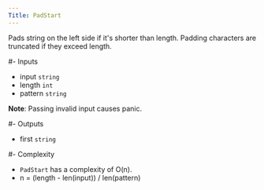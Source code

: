 ```yaml
---
Title: PadStart
---
```


Pads string on the left side if it's shorter than length. Padding characters are truncated if they exceed length.

#- Inputs
- input `string`
- length `int`
- pattern `string`

**Note**: Passing invalid input causes panic.

#- Outputs
- first `string`

#- Complexity
- `PadStart` has a complexity of O(n).
- n = (length - len(input)) / len(pattern)
